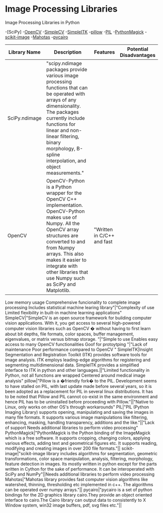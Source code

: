 # Image Processing Libraries
Image Processing Libraries in Python


-[SciPy]
-[OpenCV](OpenCV/README.md)
-[SimpleCV](SimpleCV/README.md)
-[SimpleITK](SimpleITK/README.md)
-[pillow](pillow/README.md)
-[PIL](PIL/README.md)
-[PythonMagick](PythonMagick/README.md)
-[scikit-image](scikit-image/README.md)
-[Mahotas](Mahotas/README.md)
-[pycairo](pycairo/README.md)


|Library Name|Description|Features|Potential Disadvantages|
|-----|-----|-------|--------|
SciPy.ndimage|"scipy.ndimage packages provide various image processing functions that can be operated with arrays of any dimensionality. The packages currently include functions for linear and non-linear filtering, binary morphology, B-spline interpolation, and object measurements."||
OpenCV|OpenCV-Python is a Python wrapper for the OpenCV C++ implementation. OpenCV-Python makes use of Numpy. All the OpenCV array structures are converted to and from Numpy arrays. This also makes it easier to integrate with other libraries that use Numpy such as SciPy and Matplotlib.|"Written in C/C++ and fast
Low memory usage
Comprehensive funcionality to complete image processing
Includes statistical machine learing library"|"Complexity of use
Limited flexibility in built-in machine learning applications"
SimpleCV|"SimpleCV is an open source framework for building computer vision applications. With it, you get access to several high-powered computer vision libraries such as OpenCV � without having to first learn about bit depths, file formats, color spaces, buffer management, eigenvalues, or matrix versus bitmap storage. "|"Simple to use
Enables easy access to many OpenCV functionalities
Goof for protoytping
"|"Lack of maintenance
Poor performance compared to OpenCV
"
SimpleITK|Insight Segmentation and Registration Toolkit (ITK) provides software tools for image analysis. ITK employs leading-edge algorithms for registering and segmenting multidimensional data. SimpleITK provides a simplified interface to ITK in python and other languages.||"Limited functionality in Python, not all functions are wrapped
Centered around medical image analysis"
pillow|"Pillow is a �friendly fork� to the PIL. Development seems to have stalled on PIL, with last update made before several years, so it is been adopted as a replacement for PIL in several linux distributions. It has to be noted that Pillow and PIL cannot co-exist in the same environment and hence PIL has to be uninstalled before proceeding with Pillow."||"Native to Linux, only works on other OS's through workarounds"
PIL|"PIL (Python Imaging Library) supports opening, manipulating and saving the images in many file formats. It supports various image manipulations like filtering, enhancing, masking, handling transparency, additions and the like."||"Lack of support
Needs additional libraries to perform video processing"
PythonMagick|"PythonMagick is the Python binding of the ImageMagick which is a free software. It supports cropping, changing colors, applying various effects, adding text and geometrical figures etc. It supports reading, modifying and creating images in over 200 file formats."||
scikit-image|"scikit-image library includes algorithms for segmentation, geometric transformations, color space manipulation, analysis, filtering, morphology, feature detection in images. Its mostly written in python except for the parts written in Cython for the sake of performance. It can be interoperated with SciPy and NumPy"||Needs additional libraries to perform video processing
Mahotas|"Mahotas library provides fast computer vision algorithms like watershed, thinning, thresholding etc implemented in c++. The algorithms can be operated over numpy arrays."||
pycairo|"pycairo is a set of python bindings for the 2D graphics library cairo.They provide an object oriented interface to cairo.The Cairo library can output data to consistently to X Window system, win32 image buffers, pdf, svg files etc."||
